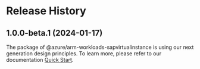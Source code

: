 # Release History
    
## 1.0.0-beta.1 (2024-01-17)

The package of @azure/arm-workloads-sapvirtualinstance is using our next generation design principles. To learn more, please refer to our documentation [Quick Start](https://aka.ms/js-track2-quickstart).
